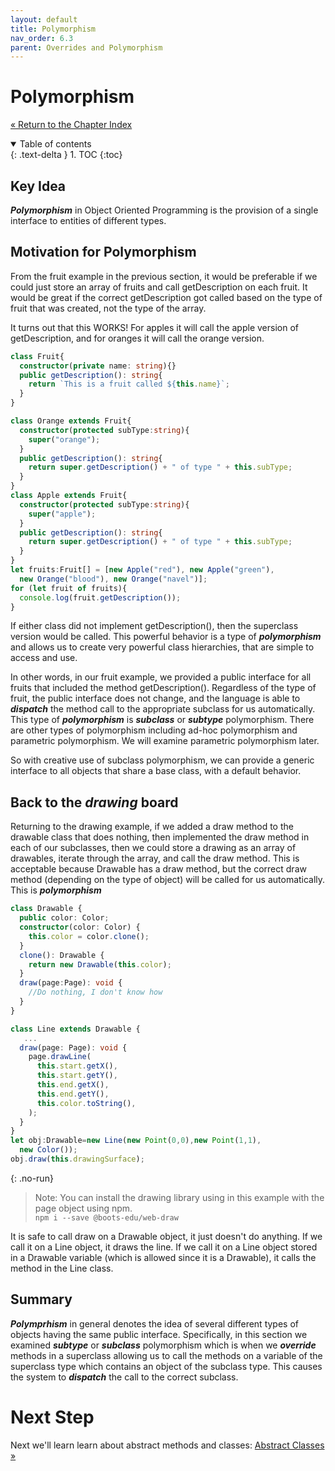 ```yaml
---
layout: default
title: Polymorphism
nav_order: 6.3
parent: Overrides and Polymorphism
---
```


# Polymorphism
[&laquo; Return to the Chapter Index](index.md)

<details open markdown="block">
  <summary>
    Table of contents
  </summary>
  {: .text-delta }
1. TOC
{:toc}
</details>

## Key Idea
***Polymorphism*** in Object Oriented Programming is the provision of a single interface to entities of different types.  

## Motivation for Polymorphism
From the fruit example in the previous section, it would be preferable if we could just store an array of fruits and call getDescription on each fruit.  It would be great if the correct getDescription got called based on the type of fruit that was created, not the type of the array.

It turns out that this WORKS! For apples it will call the apple version of getDescription, and for oranges it will call the orange version.

```typescript
class Fruit{
  constructor(private name: string){}
  public getDescription(): string{
    return `This is a fruit called ${this.name}`;
  }
}

class Orange extends Fruit{
  constructor(protected subType:string){
    super("orange");
  }
  public getDescription(): string{
    return super.getDescription() + " of type " + this.subType;
  }
}
class Apple extends Fruit{
  constructor(protected subType:string){
    super("apple");
  }
  public getDescription(): string{
    return super.getDescription() + " of type " + this.subType;
  }
}
let fruits:Fruit[] = [new Apple("red"), new Apple("green"), 
  new Orange("blood"), new Orange("navel")];
for (let fruit of fruits){
  console.log(fruit.getDescription());
}
```

If either class did not implement getDescription(), then the superclass version would be called.  This powerful behavior is a type of ***polymorphism*** and allows us to create very powerful class hierarchies, that are simple to access and use.

In other words, in our fruit example, we provided a public interface for all fruits that included the method getDescription().  Regardless of the type of fruit, the public interface does not change, and the language is able to ***dispatch*** the method call to the appropriate subclass for us automatically.
This type of ***polymorphism*** is ***subclass*** or ***subtype*** polymorphism.  There are other types of polymorphism including ad-hoc polymorphism and parametric polymorphism.  We will examine parametric polymorphism later.

So with creative use of subclass polymorphism, we can provide a generic interface to all objects that share a base class, with a default behavior.

## Back to the *drawing* board
Returning to the drawing example, if we added a draw method to the drawable class that does nothing, then implemented the draw method in each of our subclasses, then we could store a drawing as an array of drawables, iterate through the array, and call the draw method.  This is acceptable because Drawable has a draw method, but the correct draw method (depending on the type of object) will be called for us automatically.  This is ***polymorphism***

```typescript
class Drawable {
  public color: Color;
  constructor(color: Color) {
    this.color = color.clone();
  }
  clone(): Drawable {
    return new Drawable(this.color);
  }
  draw(page:Page): void {
    //Do nothing, I don't know how
  }
}

class Line extends Drawable {
   ...
  draw(page: Page): void {
    page.drawLine(
      this.start.getX(),
      this.start.getY(),
      this.end.getX(),
      this.end.getY(),
      this.color.toString(),
    );
  }
}
let obj:Drawable=new Line(new Point(0,0),new Point(1,1),
  new Color());
obj.draw(this.drawingSurface);
```
{: .no-run}

> Note: You can install the drawing library using in this example with the page object using npm.  
```npm i --save @boots-edu/web-draw``` 

It is safe to call draw on a Drawable object, it just doesn't do anything.
If we call it on a Line object, it draws the line.
If we call it on a Line object stored in a Drawable variable (which is allowed since it is a Drawable), it calls the method in the Line class.


## Summary
***Polymprhism*** in general denotes the idea of several different types of objects having the same public interface.  Specifically, in this section we examined ***subtype*** or ***subclass*** polymorphism which is when we ***override*** methods in a superclass allowing us to call the methods on a variable of the superclass type which contains an object of the subclass type.  This causes the system to ***dispatch*** the call to the correct subclass.

# Next Step

Next we'll learn learn about abstract methods and classes: [Abstract Classes &raquo;](../6-polymorphism/abstract.md)